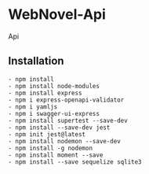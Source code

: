 # WebNovel-Api
Api

## Installation
    - npm install
    - npm install node-modules 
    - npm install express
    - npm i express-openapi-validator
    - npm i yamljs
    - npm i swagger-ui-express
    - npm install supertest --save-dev
    - npm install --save-dev jest
    - npm init jest@latest
    - npm install nodemon --save-dev
    - npm install -g nodemon  
    - npm install moment --save
    - npm install --save sequelize sqlite3

